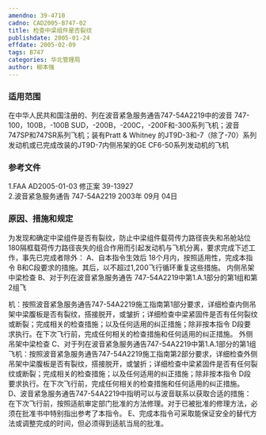 ```yaml
---
amendno: 39-4710
cadno: CAD2005-B747-02
title: 检查中梁组件是否裂纹
publishdate: 2005-01-24
effdate: 2005-02-09
tags: B747
categories: 华北管理局
author: 柳本强
---
```


### 适用范围 
在中华人民共和国注册的、列在波音紧急服务通告747-54A2219中的波音 747-100，100B，-100B SUD，-200B，-200C，-200F和-300系列飞机；波音747SP和747SR系列飞机；装有Pratt & Whitney 的JT9D-3和-7（除了-70）系列发动机或已完成改装的JT9D-7内侧吊架的GE CF6-50系列发动机的飞机

### 参考文件 
1.FAA AD2005-01-03         修正案 39-13927  
2.波音紧急服务通告 747-54A2219  2003年 09月 04日 


### 原因、措施和规定 
为发现和确定中梁组件是否有裂纹，防止中梁组件载荷传力路径丧失和吊舱站位180隔框载荷传力路径丧失的组合作用而引起发动机与飞机分离，要求完成下述工作，事先已完成者除外： 
A、自本指令生效后 18个月内，按照适用性，完成本指令 B和C段要求的措施。其后，以不超过1,200飞行循环重复这些措施。 内侧吊架中梁检查 
B、对于列在波音紧急服务通告 747-54A2219中第1.A.1部分的第1组和第2组飞
  
机：按照波音紧急服务通告747-54A2219施工指南第1部分要求，详细检查内侧吊架中梁腹板是否有裂纹，搭接脱开，或皱折；详细检查中梁紧固件是否有任何裂纹或断裂；完成相关的检查措施；以及任何适用的纠正措施；除非按本指令 D段要求执行。在下次飞行前，完成任何相关的检查措施和任何适用的纠正措施。 外侧吊架中梁检查 
C、对于列在波音紧急服务通告747-54A2219中第1.A.1部分的第1组飞机：按照波音紧急服务通告747-54A2219施工指南第2部分要求，详细检查外侧吊架中梁腹板是否有裂纹，搭接脱开，或皱折；详细检查中梁紧固件是否有任何裂纹或断裂；完成相关的检查措施；以及任何适用的纠正措施；除非按本指令 D段要求执行。在下次飞行前，完成任何相关的检查措施和任何适用的纠正措施。 
D、波音紧急服务通告747-54A2219中指明可以与波音联系以获取合适的措施：在下次飞行前，按照适航审定部门批准的方法修理。对于已被批准的修理方法，必须在批准书中特别指出参考了本指令。 
E、完成本指令可采取能保证安全的替代方法或调整完成的时间，但必须得到适航当局的批准。 
